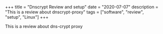 +++
title = "Dnscrypt Review and setup"
date = "2020-07-07"
description = "This is a review about dnscrypt-proxy"
tags = ["software", "review", "setup", "Linux"]
+++
 
 
 This is a review about dns-crypt proxy